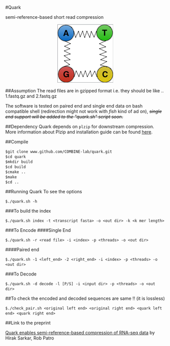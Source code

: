 #Quark 

semi-reference-based short read compression

<p align="center">
<img src="qimage.001.png">
</p>


##Assumption
The read files are in gzipped format i.e. they should be like .. 1.fastq.gz and 2.fastq.gz

The software is tested on paired end and single end data on bash compatible shell (redirection might not work with *fish* kind of ad on), ~~*single end support will be added to the "quark.sh" script soon*.~~

##Dependency
Quark depends on `plzip` for downstream compression. More information about Plzip and installation guide can be found [here](http://www.nongnu.org/lzip/plzip.html). 



##Compile
```{r, engine='bash', encode and decode}
$git clone www.github.com/COMBINE-lab/quark.git
$cd quark
$mkdir build
$cd build
$cmake ..
$make
$cd ..
```

##Running Quark
To see the options

```{r, engine='bash', encode and decode}
$./quark.sh -h

```

###To build the index


```{r, engine='bash', encode and decode}
$./quark.sh index -t <transcript fasta> -o <out dir> -k <k mer length>

```

###To Encode
####Single End
```{r, engine='bash', encode and decode}
$./quark.sh -r <read file> -i <index> -p <threads> -o <out dir>

```
####Paired end

```{r, engine='bash', encode and decode}
$./quark.sh -1 <left_end> -2 <right_end> -i <index> -p <threads> -o <out dir>

```

###To Decode

```{r, engine='bash', encode and decode}
$./quark.sh -d decode -l [P/S] -i <input dir> -p <threads> -o <out dir>

```

##To check the encoded and decoded sequences are same !! (it is lossless) 


```{r, engine='bash', encode and decode}
$./check_pair.sh <original left end> <original right end> <quark left end> <quark right end>

```
##Link to the preprint

[Quark enables semi-reference-based compression of RNA-seq data](http://dx.doi.org/10.1101/085878) by Hirak Sarkar, Rob Patro

